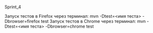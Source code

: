 Sprint_4

Запуск тестов в Firefox через терминал: mvn -Dtest=<имя теста> -Dbrowser=firefox test
Запуск тестов в Chrome через терминал: mvn -Dtest=<имя теста> -Dbrowser=chrome test
 
